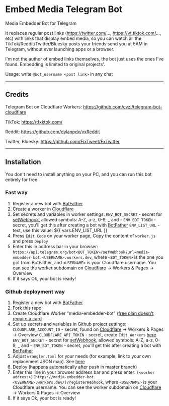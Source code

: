 # Embed Media Telegram Bot

Media Embedder Bot for Telegram

It replaces regular post links (https://twitter.com/..., https://vt.tiktok.com/..., etc) with links that display embed media, so you can watch all the TikTok/Reddit/Twitter/Bluesky posts your friends send you at 5AM in Telegram, without ever launching apps or a browser.

I'm not the author of embed links themselves, the bot just uses the ones I've found. Embedding is limited to original projects'.

Usage: write `@bot_username <post link>` in any chat

---

## Credits

Telegram Bot on Cloudflare Workers: https://github.com/cvzi/telegram-bot-cloudflare

TikTok: https://tfxktok.com/

Reddit: https://github.com/dylanpdx/vxReddit

Twitter, Bluesky: https://github.com/FixTweet/FxTwitter

---

## Installation

You don't need to install anything on your PC, and you can run this bot entirely for free.

### Fast way

1. Register a new bot with [BotFather](https://t.me/BotFather)
1. Create a worker in [Cloudflare](https://dash.cloudflare.com/sign-up/workers-and-pages)
1. Set secrets and variables in worker settings:
   `ENV_BOT_SECRET` - secret for [setWebhook](https://core.telegram.org/bots/api#setwebhook), allowed symbols: A-Z, a-z, 0-9, _ and -
   `ENV_BOT_TOKEN` - secret, you'll get this after creating a bot with [BotFather](https://t.me/BotFather)
   `ENV_LIST_URL` - text, use this value: ${{ vars.ENV_LIST_URL }}
1. Press `Edit Code` on your worker page, Copy the content of `worker.js` and press `Deploy`
1. Enter this in address bar in your browser: `https://api.telegram.org/bot<BOT_TOKEN>/setWebhook?url=media-embedder-bot.<USERNAME>.workers.dev`, where `<BOT_TOKEN>` is the one you got from BotFather, and  `<USERNAME>` is your Cloudflare username. You can see the worker subdomain on [Cloudflare](https://dash.cloudflare.com/) -> Workers & Pages -> Overview
1. If it says Ok, your bot is ready!

### Github deployment way

1. Register a new bot with [BotFather](https://t.me/BotFather)
1. Fork this repo
1. Create Cloudflare Worker "media-embedder-bot" ([free plan doesn't require a card](https://dash.cloudflare.com/sign-up/workers-and-pages)
1. Set up secrets and variables in Github project settings:
   `CLOUDFLARE_ACCOUNT_ID` - secret, found on [Cloudflare](https://dash.cloudflare.com/) -> Workers & Pages -> Overview
   `CLOUDFLARE_API_TOKEN` - secret, create `Edit Workers` [here](https://dash.cloudflare.com/profile/api-tokens)
   `ENV_BOT_SECRET` - secret for [setWebhook](https://core.telegram.org/bots/api#setwebhook), allowed symbols: A-Z, a-z, 0-9, _ and -
   `ENV_BOT_TOKEN` - secret, you'll get this after creating a bot with [BotFather](https://t.me/BotFather)
1. Adjust `wrangler.toml` for your needs (for example, link to your own replacement JSON map). See [here](https://developers.cloudflare.com/workers/wrangler/configuration/)
1. Deploy (happens automatically after push in master branch)
1. Enter this line in your browser address bar and press enter: `[<worker address>](https://media-embedder-bot.<USERNAME>.workers.dev/)/registerWebhook`, where `<USERNAME>` is your Cloudflare username. You can see the worker subdomain on [Cloudflare](https://dash.cloudflare.com/) -> Workers & Pages -> Overview
1. If it says Ok, your bot is ready!
   
